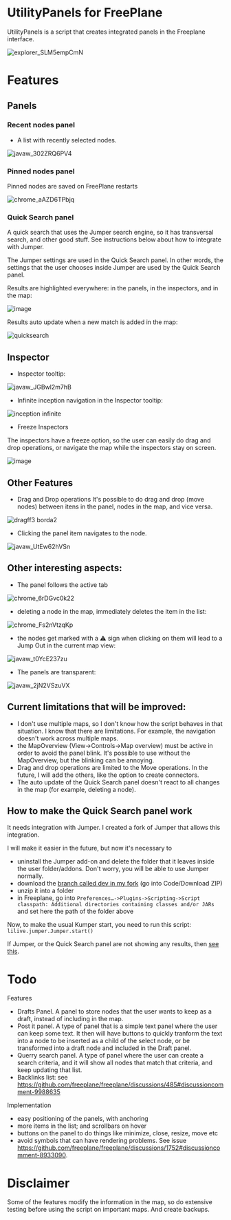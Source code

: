 


# UtilityPanels for FreePlane
UtilityPanels is a script that creates integrated panels in the Freeplane interface.

![explorer_SLM5empCmN](https://github.com/euu2021/Freeplane_UtilityPanels/assets/77707706/6b102950-96c3-4ac6-93de-09d66a2ff058)


# Features

## Panels

### Recent nodes panel

- A list with recently selected nodes.
  
![javaw_302ZRQ6PV4](https://github.com/euu2021/Freeplane_UtilityPanels/assets/77707706/ab9062e7-b0e3-4f36-b85d-1395ee6fdb6b)


### Pinned nodes panel

Pinned nodes are saved on FreePlane restarts
  
![chrome_aAZD6TPbjq](https://github.com/euu2021/Freeplane_UtilityPanels/assets/77707706/c35baba5-7a97-49d4-b938-acd88ce61cae)

### Quick Search panel

A quick search that uses the Jumper search engine, so it has transversal search, and other good stuff. See instructions below about how to integrate with Jumper.

The Jumper settings are used in the Quick Search panel. In other words, the settings that the user chooses inside Jumper are used by the Quick Search panel.

Results are highlighted everywhere: in the panels, in the inspectors, and in the map:

![image](https://github.com/euu2021/Freeplane_UtilityPanels/assets/77707706/00766e42-84a9-4acf-bdaf-4f85b7ac63c8)

Results auto update when a new match is added in the map:

![quicksearch](https://github.com/euu2021/Freeplane_UtilityPanels/assets/77707706/8f2ad54c-c116-4d46-802b-f02a7e693a0a)


## Inspector

- Inspector tooltip:

![javaw_JGBwl2m7hB](https://github.com/euu2021/Freeplane_UtilityPanels/assets/77707706/97cac151-1934-45b1-80f4-364a84a2d5f4)

- Infinite inception navigation in the Inspector tooltip:

![inception infinite](https://github.com/euu2021/Freeplane_UtilityPanels/assets/77707706/49e4e946-6ddc-432d-90ce-2f7276d43ced)


- Freeze Inspectors

The inspectors have a freeze option, so the user can easily do drag and drop operations, or navigate the map while the inspectors stay on screen.

![image](https://github.com/euu2021/Freeplane_UtilityPanels/assets/77707706/fc562dfd-f313-4eaf-8cde-ccd253947324)


## Other Features

- Drag and Drop operations
It's possible to do drag and drop (move nodes) between itens in the panel, nodes in the map, and vice versa.

![dragff3 borda2](https://github.com/euu2021/Freeplane_UtilityPanels/assets/77707706/e284b3d5-5662-4826-8a49-d37b323578d7)

- Clicking the panel item navigates to the node.

![javaw_UtEw62hVSn](https://github.com/euu2021/Freeplane_UtilityPanels/assets/77707706/ed551399-268f-47bd-a8b8-81703f954db4)





## Other interesting aspects:

- The panel follows the active tab

![chrome_6rDGvc0k22](https://github.com/euu2021/Freeplane_UtilityPanels/assets/77707706/5f95de56-da52-4847-9506-ad2004f3c5e5)

- deleting a node in the map, immediately deletes the item in the list:

 ![chrome_Fs2nVtzqKp](https://github.com/euu2021/Freeplane_UtilityPanels/assets/77707706/a642a622-71f4-41c7-bb65-fff36764d095)

 - the nodes get marked with a ⚠️ sign when clicking on them will lead to a Jump Out in the current map view:

![javaw_t0YcE237zu](https://github.com/euu2021/Freeplane_UtilityPanels/assets/77707706/ac451cbb-ac9a-4034-a45f-b462922a8d5f)

- The panels are transparent:

![javaw_2jN2VSzuVX](https://github.com/euu2021/Freeplane_UtilityPanels/assets/77707706/b794fe6b-8fa7-4b25-99f6-d2a2e7b19073)




## Current limitations that will be improved:
- I don't use multiple maps, so I don't know  how the script behaves in that situation. I know that there are limitations. For example, the navigation doesn't work across multiple maps. 
- the MapOverview (View->Controls->Map overview) must be active in order to avoid the panel blink. It's possible to use without the MapOverview, but the blinking can be annoying.
- Drag and drop operations are limited to the Move operations. In the future, I will add the others, like the option to create connectors.
- The auto update of the Quick Search panel doesn't react to all changes in the map (for example, deleting a node).


## How to make the Quick Search panel work

It needs integration with Jumper. I created a fork of Jumper that allows this integration. 

I will make it easier in the future, but now it's necessary to 
- uninstall the Jumper add-on and delete the folder that it leaves inside the user folder/addons. Don't worry, you will be able to use Jumper normally.
- download the [branch called dev in my fork](https://github.com/euu2021/Freeplane-Jumper/tree/dev) (go into Code/Download ZIP)
- unzip it into a folder
- in Freeplane, go into `Preferences…->Plugins->Scripting->Script classpath: Additional directories containing classes and/or JARs` and set here the path of the folder above

Now, to make the usual Kumper start, you need to run this script: `lilive.jumper.Jumper.start()`

If Jumper, or the Quick Search panel are not showing any results, then [see this](https://github.com/freeplane/freeplane/discussions/1770).

# Todo

Features
- Drafts Panel. A panel to store nodes that the user wants to keep as a draft, instead of including in the map.
- Post it panel. A type of panel that is a simple text panel where the user can keep some text. It then will have buttons to quickly tranform the text into a node to be inserted as a child of the select node, or be transformed into a draft node and included in the Draft panel.
- Querry search panel. A type of panel where the user can create a search criteria, and it will show all nodes that match that criteria, and keep updating that list.
- Backlinks list: see https://github.com/freeplane/freeplane/discussions/485#discussioncomment-9988635

Implementation
- easy positioning of the panels, with anchoring
- more items in the list; and scrollbars on hover
- buttons on the panel to do things like minimize, close, resize, move etc
- avoid symbols that can have rendering problems. See issue https://github.com/freeplane/freeplane/discussions/1752#discussioncomment-8933090.

# Disclaimer

Some of the features modify the information in the map, so do extensive testing before using the script on important maps. And create backups.
